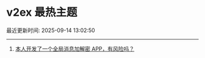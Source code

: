 # v2ex 最热主题

最近更新时间: 2025-09-14 13:02:50

--- 
1. [本人开发了一个全局消息加解密 APP，有风险吗？](https://www.v2ex.com/t/1159041) 

